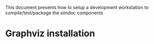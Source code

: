 This document presents how to setup a development workstation to compile/test/package the simdoc components

# Graphviz installation
